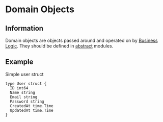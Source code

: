 # Domain Objects

## Information

Domain objects are objects passed around and operated on by [Business Logic](https://github.com/vimcki/design-principles/blob/master/Business%20Logic.md). They should be defined in [abstract](https://github.com/vimcki/design-principles/blob/master/Abstraction.md) modules.

## Example

Simple user struct

```golang
type User struct {
  ID int64
  Name string
  Email string
  Password string
  CreatedAt time.Time
  UpdatedAt time.Time
}
```